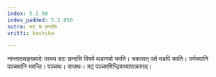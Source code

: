 ```yaml
---
index: 5.2.50
index_padded: 5.2.050
sutra: थट् च छन्दसि
vritti: kashika

---
```

नान्तादसङ्ख्यादेः परस्य डटः छन्दसि विषये थडागमो भवति। चकारात् पक्षे मडपि भवति। पर्णमयानि पञ्चथानि भवन्ति। पञ्चथः। सप्तथः। मट् पञ्चममिन्द्रियस्यापाक्रामत्।